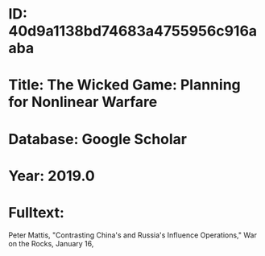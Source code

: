 # ID: 40d9a1138bd74683a4755956c916aaba
# Title: The Wicked Game: Planning for Nonlinear Warfare
# Database: Google Scholar
# Year: 2019.0
# Fulltext:
Peter Mattis, "Contrasting China's and Russia's Influence Operations," War on the Rocks, January 16,